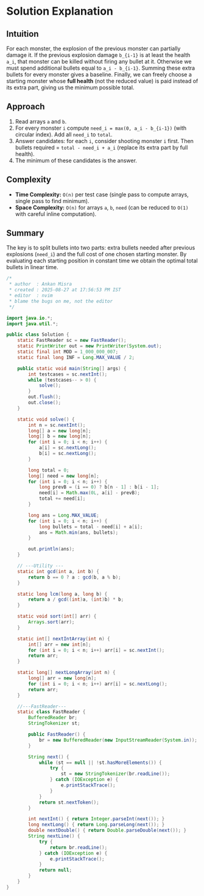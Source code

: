 

# Solution Explanation

## Intuition
For each monster, the explosion of the previous monster can partially damage it.
If the previous explosion damage `b_{i-1}` is at least the health `a_i`, that monster can be killed without firing any bullet at it.
Otherwise we must spend additional bullets equal to `a_i - b_{i-1}`.
Summing these extra bullets for every monster gives a baseline.
Finally, we can freely choose a starting monster whose **full health** (not the reduced value) is paid instead of its extra part, giving us the minimum possible total.

## Approach
1. Read arrays `a` and `b`.
2. For every monster `i` compute `need_i = max(0, a_i - b_{i-1})` (with circular index).
   Add all `need_i` to `total`.
3. Answer candidates: for each `i`, consider shooting monster `i` first.
   Then bullets required = `total - need_i + a_i` (replace its extra part by full health).
4. The minimum of these candidates is the answer.

## Complexity
- **Time Complexity:** `O(n)` per test case (single pass to compute arrays, single pass to find minimum).
- **Space Complexity:** `O(n)` for arrays `a`, `b`, `need` (can be reduced to `O(1)` with careful inline computation).

## Summary
The key is to split bullets into two parts: extra bullets needed after previous explosions (`need_i`) and the full cost of one chosen starting monster.
By evaluating each starting position in constant time we obtain the optimal total bullets in linear time.
```java
/*
 * author  : Ankan Misra
 * created : 2025-08-27 at 17:56:53 PM IST
 * editor  : nvim
 * blame the bugs on me, not the editor
 */

import java.io.*;
import java.util.*;

public class Solution {
    static FastReader sc = new FastReader();
    static PrintWriter out = new PrintWriter(System.out);
    static final int MOD = 1_000_000_007;
    static final long INF = Long.MAX_VALUE / 2;

    public static void main(String[] args) {
        int testcases = sc.nextInt();
        while (testcases-- > 0) {
            solve();
        }
        out.flush();
        out.close();
    }

    static void solve() {
        int n = sc.nextInt();
        long[] a = new long[n];
        long[] b = new long[n];
        for (int i = 0; i < n; i++) {
            a[i] = sc.nextLong();
            b[i] = sc.nextLong();
        }

        long total = 0;
        long[] need = new long[n];
        for (int i = 0; i < n; i++) {
            long prevB = (i == 0) ? b[n - 1] : b[i - 1];
            need[i] = Math.max(0L, a[i] - prevB);
            total += need[i];
        }

        long ans = Long.MAX_VALUE;
        for (int i = 0; i < n; i++) {
            long bullets = total - need[i] + a[i];
            ans = Math.min(ans, bullets);
        }

        out.println(ans);
    }

    // ---Utility ---
    static int gcd(int a, int b) {
        return b == 0 ? a : gcd(b, a % b);
    }

    static long lcm(long a, long b) {
        return a / gcd((int)a, (int)b) * b;
    }

    static void sort(int[] arr) {
        Arrays.sort(arr);
    }

    static int[] nextIntArray(int n) {
        int[] arr = new int[n];
        for (int i = 0; i < n; i++) arr[i] = sc.nextInt();
        return arr;
    }

    static long[] nextLongArray(int n) {
        long[] arr = new long[n];
        for (int i = 0; i < n; i++) arr[i] = sc.nextLong();
        return arr;
    }

    //---FastReader---
    static class FastReader {
        BufferedReader br;
        StringTokenizer st;

        public FastReader() {
            br = new BufferedReader(new InputStreamReader(System.in));
        }

        String next() {
            while (st == null || !st.hasMoreElements()) {
                try {
                    st = new StringTokenizer(br.readLine());
                } catch (IOException e) {
                    e.printStackTrace();
                }
            }
            return st.nextToken();
        }

        int nextInt() { return Integer.parseInt(next()); }
        long nextLong() { return Long.parseLong(next()); }
        double nextDouble() { return Double.parseDouble(next()); }
        String nextLine() {
            try {
                return br.readLine();
            } catch (IOException e) {
                e.printStackTrace();
            }
            return null;
        }
    }
}
```

